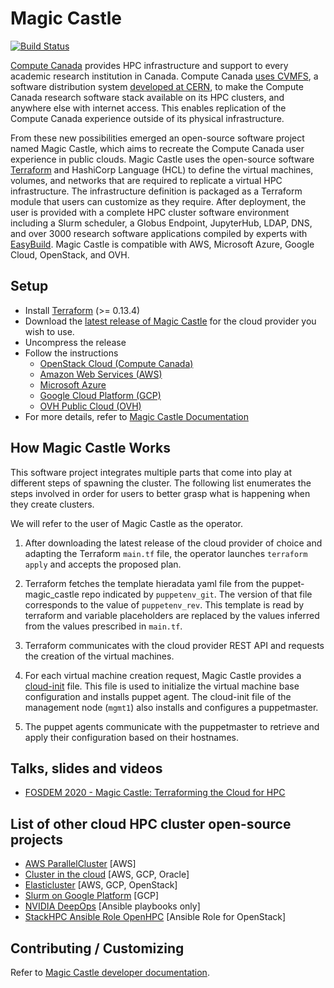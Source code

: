 # Magic Castle

[![Build Status](https://travis-ci.com/ComputeCanada/magic_castle.svg?branch=master)](https://travis-ci.com/ComputeCanada/magic_castle)

[Compute Canada](https://www.computecanada.ca/) provides HPC infrastructure and support to every academic research institution in Canada. Compute Canada [uses CVMFS](https://docs.computecanada.ca/wiki/Accessing_CVMFS), a software distribution system [developed at CERN](https://cernvm.cern.ch/portal/filesystem), to make the Compute Canada research software stack available on its HPC clusters, and anywhere else with internet access. This enables replication of the Compute Canada experience outside of its physical infrastructure.

From these new possibilities emerged an open-source software project named Magic Castle, which aims to recreate the Compute Canada user experience in public clouds. Magic Castle uses the open-source software [Terraform](https://www.terraform.io) and HashiCorp Language (HCL) to define the virtual machines, volumes, and networks that are required to replicate a virtual HPC infrastructure. The infrastructure definition is packaged as a Terraform module that users can customize as they require. After deployment, the user is provided with a complete HPC cluster software environment including a Slurm scheduler, a Globus Endpoint, JupyterHub, LDAP, DNS, and over 3000 research software applications compiled by experts with [EasyBuild](https://github.com/easybuilders/easybuild). Magic Castle is compatible with AWS, Microsoft Azure, Google Cloud, OpenStack, and OVH.

## Setup

- Install [Terraform](https://releases.hashicorp.com/terraform/) (>= 0.13.4)
- Download the [latest release of Magic Castle](https://github.com/ComputeCanada/magic_castle/releases) for the cloud provider you wish to use.
- Uncompress the release
- Follow the instructions 
  - [OpenStack Cloud (Compute Canada)](openstack/README.md)
  - [Amazon Web Services (AWS)](aws/README.md)
  - [Microsoft Azure](azure/README.md)
  - [Google Cloud Platform (GCP)](gcp/README.md)
  - [OVH Public Cloud (OVH)](ovh/README.md)
- For more details, refer to [Magic Castle Documentation](docs)

## How Magic Castle Works

This software project integrates multiple parts that come into play at 
different steps of spawning the cluster. The following list 
enumerates the steps involved in order for users to better
grasp what is happening when they create clusters.

We will refer to the user of Magic Castle as the operator.

1. After downloading the latest release of the cloud provider of choice
and adapting the Terraform `main.tf` file, the operator launches 
`terraform apply` and accepts the proposed plan.

2. Terraform fetches the template hieradata yaml file from the 
puppet-magic_castle repo indicated by `puppetenv_git`. The version 
of that file corresponds to the value of `puppetenv_rev`. This template 
is read by terraform and variable placeholders are replaced by the values 
inferred from the values prescribed in `main.tf`.

3. Terraform communicates with the cloud provider REST API and requests the creation of the virtual machines.

4. For each virtual machine creation request, Magic Castle
provides a [cloud-init](https://cloudinit.readthedocs.io/en/latest/) file. This
file is used to initialize the virtual machine base configuration and installs 
puppet agent. The cloud-init file of the management node (`mgmt1`) also installs and configures
a puppetmaster. 

5. The puppet agents communicate with the puppetmaster to retrieve
and apply their configuration based on their hostnames. 

## Talks, slides and videos

- [FOSDEM 2020 - Magic Castle: Terraforming the Cloud for HPC](https://fosdem.org/2020/schedule/event/magic_castle/)

## List of other cloud HPC cluster open-source projects

- [AWS ParallelCluster](https://github.com/aws/aws-parallelcluster) [AWS]
- [Cluster in the cloud](https://github.com/clusterinthecloud) [AWS, GCP, Oracle]
- [Elasticluster](https://github.com/elasticluster/elasticluster) [AWS, GCP, OpenStack]
- [Slurm on Google Platform](https://github.com/SchedMD/slurm-gcp) [GCP]
- [NVIDIA DeepOps](https://github.com/NVIDIA/deepops) [Ansible playbooks only]
- [StackHPC Ansible Role OpenHPC](https://github.com/stackhpc/ansible-role-openhpc) [Ansible Role for OpenStack]

## Contributing / Customizing

Refer to [Magic Castle developer documentation](docs/developers.md).
